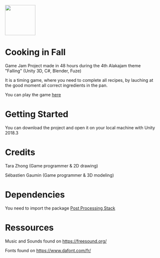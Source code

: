 <img src="https://github.com/sgaumin/Cooking_In_Fall/blob/dev/Assets/Sprites/IngredientIcon/Pumpkin.png" height="100" width="100">

# Cooking in Fall
Game Jam Project made in 48 hours during the 4th Alakajam theme "Falling" (Unity 3D, C#, Blender, Fuze)

It is a timing game, where you need to complete all recipes, by lauching at the good moment all correct ingredients in the pan.

You can play the game [here](https://pemdora.itch.io/cooking-in-fall)

# Getting Started
You can download the project and open it on your local machine with Unity 2018.3

# Credits
Tara Zhong (Game programmer & 2D drawing)

Sébastien Gaumin (Game programmer & 3D modeling)

# Dependencies
You need to import the package [Post Processing Stack](https://assetstore.unity.com/packages/essentials/post-processing-stack-83912)

# Ressources
Music and Sounds found on https://freesound.org/

Fonts found on https://www.dafont.com/fr/
